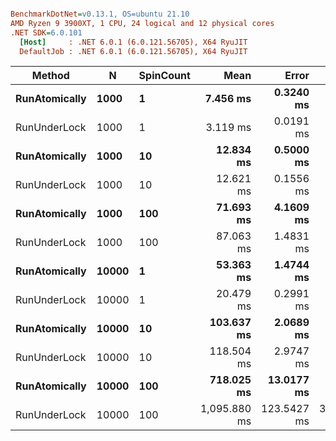 ``` ini

BenchmarkDotNet=v0.13.1, OS=ubuntu 21.10
AMD Ryzen 9 3900XT, 1 CPU, 24 logical and 12 physical cores
.NET SDK=6.0.101
  [Host]     : .NET 6.0.1 (6.0.121.56705), X64 RyuJIT
  DefaultJob : .NET 6.0.1 (6.0.121.56705), X64 RyuJIT


```
|        Method |     N | SpinCount |         Mean |       Error |      StdDev |       Median |
|-------------- |------ |---------- |-------------:|------------:|------------:|-------------:|
| **RunAtomically** |  **1000** |         **1** |     **7.456 ms** |   **0.3240 ms** |   **0.9554 ms** |     **7.643 ms** |
|  RunUnderLock |  1000 |         1 |     3.119 ms |   0.0191 ms |   0.0179 ms |     3.116 ms |
| **RunAtomically** |  **1000** |        **10** |    **12.834 ms** |   **0.5000 ms** |   **1.4741 ms** |    **12.883 ms** |
|  RunUnderLock |  1000 |        10 |    12.621 ms |   0.1556 ms |   0.1455 ms |    12.650 ms |
| **RunAtomically** |  **1000** |       **100** |    **71.693 ms** |   **4.1609 ms** |  **12.2685 ms** |    **75.813 ms** |
|  RunUnderLock |  1000 |       100 |    87.063 ms |   1.4831 ms |   1.7079 ms |    87.213 ms |
| **RunAtomically** | **10000** |         **1** |    **53.363 ms** |   **1.4744 ms** |   **4.3008 ms** |    **53.770 ms** |
|  RunUnderLock | 10000 |         1 |    20.479 ms |   0.2991 ms |   0.2498 ms |    20.563 ms |
| **RunAtomically** | **10000** |        **10** |   **103.637 ms** |   **2.0689 ms** |   **2.8320 ms** |   **104.309 ms** |
|  RunUnderLock | 10000 |        10 |   118.504 ms |   2.9747 ms |   8.7709 ms |   116.695 ms |
| **RunAtomically** | **10000** |       **100** |   **718.025 ms** |  **13.0177 ms** |  **16.4632 ms** |   **716.033 ms** |
|  RunUnderLock | 10000 |       100 | 1,095.880 ms | 123.5427 ms | 364.2685 ms | 1,241.730 ms |
